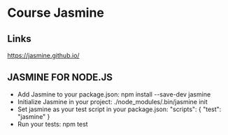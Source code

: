 # Course Jasmine

## Links
https://jasmine.github.io/

## JASMINE FOR NODE.JS
* Add Jasmine to your package.json: npm install --save-dev jasmine
* Initialize Jasmine in your project: ./node_modules/.bin/jasmine init
* Set jasmine as your test script in your package.json: "scripts": { "test": "jasmine" }
* Run your tests: npm test